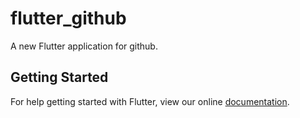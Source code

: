 # flutter_github

A new Flutter application for github.

## Getting Started

For help getting started with Flutter, view our online
[documentation](https://flutter.io/).
